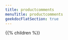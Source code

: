 ```yaml
---
title: productcomments
menuTitle: productcomments 
geekdocFlatSection: true
---
```


{{% children %}}